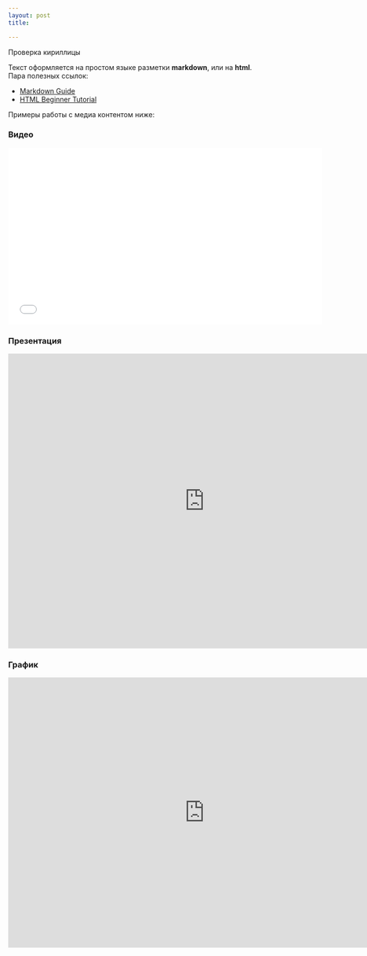 ```yaml
---
layout: post
title: 

---
```


Проверка кириллицы

Текст оформляется на простом языке разметки **markdown**, или на **html**. Пара полезных ссылок:

* [Markdown Guide](http://support.ghost.org/markdown-guide/)
* [HTML Beginner Tutorial](http://htmldog.com/guides/html/beginner/)

Примеры работы с медиа контентом ниже:

### Видео

<iframe width="640" height="360" src="//www.youtube.com/embed/oKxuiw3iMBE?rel=0&amp;controls=0&amp;showinfo=0" frameborder="0" allowfullscreen></iframe>

### Презентация

<iframe width="800" height="600" src="http://lab.hakim.se/reveal-js/" frameborder="0"></iframe>


### График

<iframe width="800" height="550" frameborder="0" seamless="seamless" scrolling="no" src="https://plot.ly/~Regina/4.embed?width=800&height=600"></iframe>


